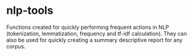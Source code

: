 # nlp-tools
Functions created for quickly performing frequent actions in NLP (tokenization, lemmatization, frequency and tf-idf calculation). They can also be used for quickly creating a summary descriptive report for any corpus.
